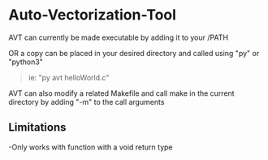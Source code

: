 # Auto-Vectorization-Tool

AVT can currently be made executable by adding it to your /PATH

OR a copy can be placed in your desired directory and called using "py" or "python3"

> ie: "py avt helloWorld.c"

AVT can also modify a related Makefile and call make in the current directory by adding "-m" to the call arguments

## Limitations

-Only works with function with a void return type
